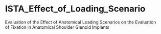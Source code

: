 # ISTA_Effect_of_Loading_Scenario
Evaluation of the Effect of Anatomical Loading Scenarios on the Evaluation of Fixation in Anatomical Shoulder Glenoid Implants
